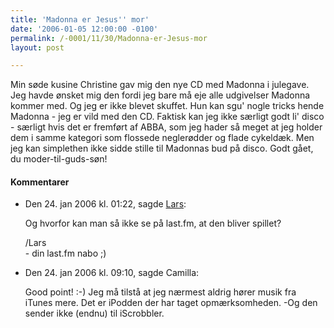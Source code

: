 ```yaml
---
title: 'Madonna er Jesus'' mor'
date: '2006-01-05 12:00:00 -0100'
permalink: /-0001/11/30/Madonna-er-Jesus-mor
layout: post

---
```

Min søde kusine Christine gav mig den nye CD med Madonna i julegave. Jeg havde ønsket mig den fordi jeg bare må eje alle udgivelser Madonna kommer med. Og jeg er ikke blevet skuffet. Hun kan sgu' nogle tricks hende Madonna - jeg er vild med den CD. Faktisk kan jeg ikke særligt godt li' disco - særligt hvis det er fremført af ABBA, som jeg hader så meget at jeg holder dem i samme kategori som flossede neglerødder og flade cykeldæk. Men jeg kan simplethen ikke sidde stille til Madonnas bud på disco. Godt gået, du moder-til-guds-søn!
<div class="vintage-comments">
<h4>Kommentarer </h4>
<ul class="vintage-comments-list"><li>
<p class="comment-meta">Den <time datetime="2006-01-24T01:22:03+01:00">24. jan 2006 kl.  01:22</time>, sagde <a href="www.himmerige.dk/blog">Lars</a>:</p>
<p>Og hvorfor kan man så ikke se på last.fm, at den bliver spillet?</p>
<p>/Lars<br />
- din last.fm nabo ;)</p>
</li>

<li>
<p class="comment-meta">Den <time datetime="2006-01-24T09:10:08+01:00">24. jan 2006 kl.  09:10</time>, sagde Camilla:</p>
<p>Good point! :-) Jeg må tilstå at jeg nærmest aldrig hører musik fra iTunes mere. Det er iPodden der har taget opmærksomheden. -Og den sender ikke (endnu) til iScrobbler.</p>
</li>
</ul>
</div>
